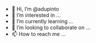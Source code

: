 - 👋 Hi, I’m @adupinto
- 👀 I’m interested in ...
- 🌱 I’m currently learning ...
- 💞️ I’m looking to collaborate on ...
- 📫 How to reach me ...

<!---
adupinto/adupinto is a ✨ special ✨ repository because its `README.md` (this file) appears on your GitHub profile.
You can click the Preview link to take a look at your changes.
--->

